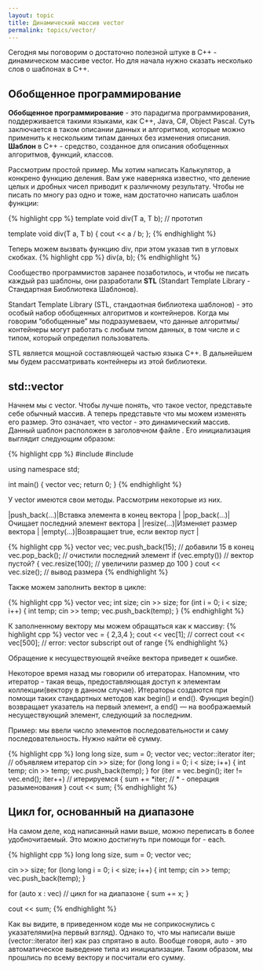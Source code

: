 ```yaml
---
layout: topic
title: Динамический массив vector
permalink: topics/vector/
---
```

Сегодня мы поговорим о достаточно полезной штуке в C++ - динамическом массиве vector. Но для начала нужно сказать несколько слов о шаблонах в С++.

## Обобщенное программирование 
**Обобщенное программирование** - это парадигма программирования, поддерживается такими языками, как C++, Java, C#, Object Pascal. Суть заключается в таком описании данных и алгоритмов, которые можно применить к нескольким типам данных без изменения описания. **Шаблон** в C++ - средство, созданное для описания обобщенных алгоритмов, функций, классов.

Рассмотрим простой пример. Мы хотим написать Калькулятор, а конкрено функцию деления. Вам уже наверняка известно, что деление целых и дробных чисел приводит к различному результату. Чтобы не писать по многу раз одно и тоже, нам достаточно написать шаблон функции:

{% highlight cpp %}
template<typename T>
void div(T a, T b); // прототип

template<typename T>
void div(T a, T b)
{
	cout <<  a / b;
};
{% endhighlight %}

Теперь можем вызвать функцию div, при этом указав тип в угловых скобках.
{% highlight cpp %}
div<double>(a, b);
{% endhighlight %}
  
Сообщество программистов заранее позаботилось, и чтобы не писать каждый раз шаблоны, они разработали **STL** (Standart Template Library - Стандартная Биоблиотека Шаблонов).

Standart Template Library (STL, стандаотная библиотека шаблонов) - это особый набор обобщенных алгоритмов и контейнеров. Когда мы говорим “обобщенные” мы подразумеваем, что данные алгоритмы/контейнеры могут работать с любым типом данных, в том числе и с типом, который определил пользователь.

STL является мощной составляющей частью языка C++. В дальнейшем мы будем рассматривать контейнеры из этой библиотеки.

## std::vector

Начнем мы с vector. Чтобы лучше понять, что такое vector, представьте себе обычный массив. А теперь представьте что мы можем изменять его размер. Это означает, что vector - это динамический массив. Данный шаблон расположен в заголовчном файле <vector>. Его инициализация выглядит следующим образом:
  
{% highlight cpp %}
#include <iostream>
#include <vector>

using namespace std;

int main()
{
	vector<int> vec;
	return 0;
}
{% endhighlight %}

У vector имеются свои методы. Рассмотрим некоторые из них.

|push_back(...)|Вставка элемента в конец вектора |
|pop_back(...)|Очищает последний элемент вектора |
|resize(...)|Изменяет размер вектора |
|empty(...)|Возвращает true, если вектор пуст |

{% highlight cpp %}
vector<int> vec;
vec.push_back(15); // добавили 15 в конец
vec.pop_back(); // очистили последний элемент
if (vec.empty()) // вектор пустой?
{
	vec.resize(100); // увеличили размер до 100
}
cout << vec.size(); // вывод размера
{% endhighlight %}

Также можем заполнить вектор в цикле:

{% highlight cpp %}
vector<int> vec;
int size;
cin >> size;
for (int i = 0; i < size; i++)
{
	int temp;
	cin >> temp;
	vec.push_back(temp);
}
{% endhighlight %}

К заполненному вектору мы можем обращаться как к массиву:
{% highlight cpp %}
vector<int> vec = { 2,3,4 };
cout << vec[1]; // correct
cout << vec[500]; // error: vector subscript out of range
{% endhighlight %}
	
Обращение к несуществующей ячейке вектора приведет к ошибке.

Некоторое время назад мы говорили об итераторах. Напомним, что итератор - такая вещь, предоставляющая доступ к элементам коллекции(вектору в данном случае). Итераторы создаются при помощи таких стандартных методов как begin() и end(). Функция begin() возвращает указатель на первый элемент, а end() — на воображаемый несуществующий элемент, следующий за последним.

Пример: мы ввели число элементов последовательности и саму последовательность. Нужно найти её сумму.

{% highlight cpp %}
long long size, sum = 0;
vector<long long> vec;
vector<long long>::iterator iter; // объявляем итератор
cin >> size;
for (long long i = 0; i < size; i++)
{
	int temp;
	cin >> temp;
	vec.push_back(temp);
}
for (iter = vec.begin(); iter != vec.end(); iter++) // итерируемся
{
	sum += *iter; // * - операция разыменования
}
cout << sum;
{% endhighlight %}

## Цикл for, основанный на диапазоне

На самом деле, код написанный нами выше, можно переписать в более удобночитаемый. Это можно достигнуть при помощи for - each.

{% highlight cpp %}
long long size, sum = 0;
vector<long long> vec;
	
cin >> size;
for (long long i = 0; i < size; i++)
{
	int temp;
	cin >> temp;
	vec.push_back(temp);
}
	
for (auto x : vec) // цикл for на диапазоне
{
	sum += x;
}

cout << sum;
{% endhighlight %}

Как вы видите, в приведенном коде мы не соприкоснулись с указателями(на первый взгляд). Однако то, что мы написали выше (vector<long long>::iterator iter) как раз спрятано в auto. Вообще говоря, auto - это автоматическое выведение типа из инициализации. Таким образом, мы прошлись по всему вектору и посчитали его сумму.

